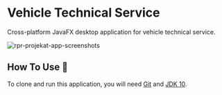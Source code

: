 # Vehicle Technical Service

Cross-platform JavaFX desktop application for vehicle technical service.

![rpr-projekat-app-screenshots](https://user-images.githubusercontent.com/44180058/128631541-dc526a45-0487-4ac8-a485-b8e9eeaab925.jpeg)

## How To Use :wrench:

To clone and run this application, you will need [Git](https://git-scm.com) and 
[JDK 10](https://www.oracle.com/java/technologies/java-archive-javase10-downloads.html).
